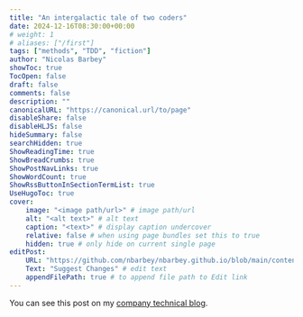 ```yaml
---
title: "An intergalactic tale of two coders"
date: 2024-12-16T08:30:00+00:00
# weight: 1
# aliases: ["/first"]
tags: ["methods", "TDD", "fiction"]
author: "Nicolas Barbey"
showToc: true
TocOpen: false
draft: false
comments: false
description: "" 
canonicalURL: "https://canonical.url/to/page"
disableShare: false
disableHLJS: false
hideSummary: false
searchHidden: true
ShowReadingTime: true
ShowBreadCrumbs: true
ShowPostNavLinks: true
ShowWordCount: true
ShowRssButtonInSectionTermList: true
UseHugoToc: true
cover:
    image: "<image path/url>" # image path/url
    alt: "<alt text>" # alt text
    caption: "<text>" # display caption undercover
    relative: false # when using page bundles set this to true
    hidden: true # only hide on current single page
editPost:
    URL: "https://github.com/nbarbey/nbarbey.github.io/blob/main/content"
    Text: "Suggest Changes" # edit text
    appendFilePath: true # to append file path to Edit link
---
```


You can see this post on my [company technical blog](https://medium.com/leboncoin-tech-blog/an-intergalactic-tale-of-two-coders-8d7a348c256c).

